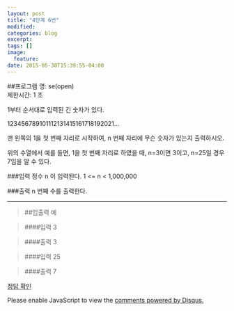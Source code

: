 ```yaml
---
layout: post
title: "4단계 6번"
modified:
categories: blog
excerpt:
tags: []
image:
  feature:
date: 2015-05-30T15:39:55-04:00
---
```


##프로그램 명: se(open)  
제한시간: 1 초

1부터 순서대로 입력된 긴 숫자가 있다. 


123456789101112131415161718192021... 

맨 왼쪽의 1을 첫 번째 자리로 시작하여, n 번째 자리에 무슨 숫자가 있는지 출력하시오. 

위의 수열에서 예를 들면, 1을 첫 번째 자리로 하였을 때, n=3이면 3이고, n=25일 경우 7임을 알 수 있다. 

###입력
정수 n 이 입력된다. 1 <= n < 1,000,000 

###출력
n 번째 수를 출력한다.  

-------
> ##입출력 예

> ####입력
3

> ####출력
3

> ####입력
25

> ####출력
7

[정답 확인]

[정답 확인]: http://183.106.113.109/judgeonline/showmessage.php?pname=se

<div id="disqus_thread"></div>
<script type="text/javascript">
    /* * * CONFIGURATION VARIABLES * * */
    var disqus_shortname = 'junyoung0225';
    
    /* * * DON'T EDIT BELOW THIS LINE * * */
    (function() {
        var dsq = document.createElement('script'); dsq.type = 'text/javascript'; dsq.async = true;
        dsq.src = '//' + disqus_shortname + '.disqus.com/embed.js';
        (document.getElementsByTagName('head')[0] || document.getElementsByTagName('body')[0]).appendChild(dsq);
    })();
</script>
<noscript>Please enable JavaScript to view the <a href="https://disqus.com/?ref_noscript" rel="nofollow">comments powered by Disqus.</a></noscript>
